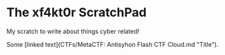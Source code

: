 # The xf4kt0r ScratchPad
My scratch to write about things cyber related!



Some [linked text](CTFs/MetaCTF: Antisyhon Flash CTF Cloud.md "Title").
